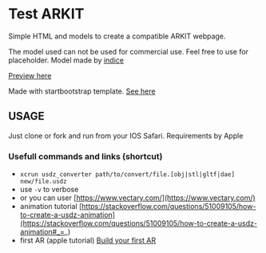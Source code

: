 # Test ARKIT

Simple HTML and models to create a compatible ARKIT webpage.

The model used can not be used for commercial use. Feel free to use for placeholder.
Model made by [indice](https://indice.in)

[Preview here](https://psydack.github.io/arkit-test-sample/)

Made with startbootstrap template. [See here](https://startbootstrap.com/template-overviews/thumbnail-gallery/)

## USAGE

Just clone or fork and run from your IOS Safari.
Requirements by Apple

### Usefull commands and links (shortcut)

- `xcrun usdz_converter path/to/convert/file.[obj|stl|gltf|dae] new/file.usdz`
- use `-v` to verbose
- or you can user [https://www.vectary.com/](https://www.vectary.com/)
- animation tutorial [https://stackoverflow.com/questions/51009105/how-to-create-a-usdz-animation](https://stackoverflow.com/questions/51009105/how-to-create-a-usdz-animation#_=_)
- first AR (apple tutorial) [Build your first AR](https://developer.apple.com/documentation/arkit/building_your_first_ar_experience)
